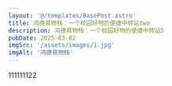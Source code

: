 ```yaml
---
layout: '@/templates/BasePost.astro'
title: 鸿德易物栈：一个校园好物的便捷中转站two 
description: 鸿德易物栈：一个校园好物的便捷中转站5
pubDate: 2025-03-02
imgSrc: '/assets/images/1.jpg'
imgAlt: '鸿德易物栈'
---
```


111111122